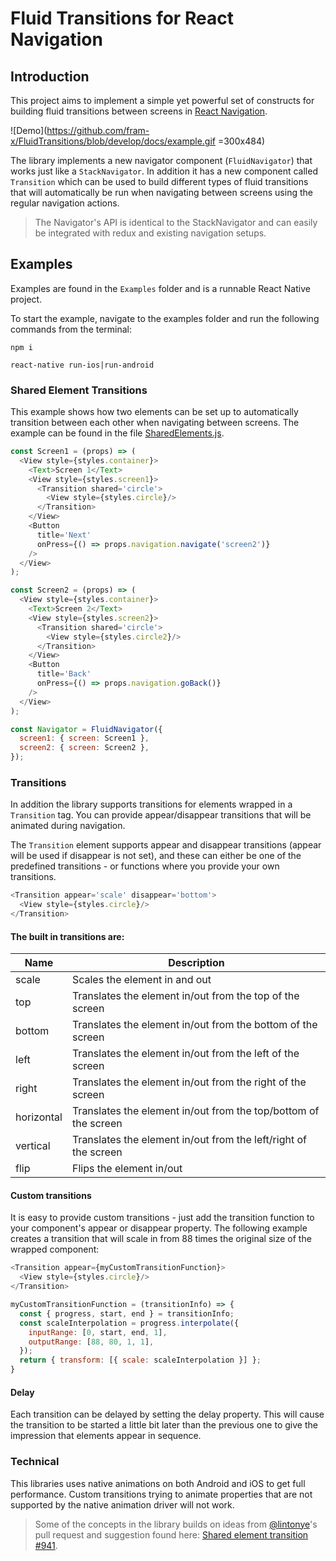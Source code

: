 # Fluid Transitions for React Navigation

## Introduction
This project aims to implement a simple yet powerful set of constructs for building fluid transitions between screens in [React Navigation](https://reactnavigation.org).

![Demo](https://github.com/fram-x/FluidTransitions/blob/develop/docs/example.gif =300x484)

The library implements a new navigator component (`FluidNavigator`) that works just like a `StackNavigator`. In addition it has a new component called `Transition` which can be used to build different types of fluid transitions that will automatically be run when navigating between screens using the regular navigation actions.

> The Navigator's API is identical to the StackNavigator and can easily be integrated with redux and existing navigation setups.

## Examples
Examples are found in the `Examples` folder and is a runnable React Native project.

To start the example, navigate to the examples folder and run the following commands from the terminal:

`npm i`

`react-native run-ios|run-android`

### Shared Element Transitions
This example shows how two elements can be set up to automatically transition between each other when navigating between screens. The example can be found in the file [SharedElements.js](./Examples/src/SharedElements.js).

```javascript
const Screen1 = (props) => (
  <View style={styles.container}>
    <Text>Screen 1</Text>
    <View style={styles.screen1}>
      <Transition shared='circle'>
        <View style={styles.circle}/>
      </Transition>
    </View>
    <Button
      title='Next'
      onPress={() => props.navigation.navigate('screen2')}
    />
  </View>
);

const Screen2 = (props) => (
  <View style={styles.container}>
    <Text>Screen 2</Text>
    <View style={styles.screen2}>
      <Transition shared='circle'>
        <View style={styles.circle2}/>
      </Transition>
    </View>
    <Button
      title='Back'
      onPress={() => props.navigation.goBack()}
    />
  </View>
);

const Navigator = FluidNavigator({
  screen1: { screen: Screen1 },
  screen2: { screen: Screen2 },
});

```

### Transitions
In addition the library supports transitions for elements wrapped in a `Transition` tag. You can provide appear/disappear transitions that will be animated during navigation.

The `Transition` element supports appear and disappear transitions (appear will be used if disappear is not set), and these can either be one of the predefined transitions - or functions where you provide your own transitions.

```javascript
<Transition appear='scale' disappear='bottom'>
  <View style={styles.circle}/>
</Transition>
```

#### The built in transitions are:

| Name        | Description | 
| ----------  | ------------- | 
| scale      	| Scales the element in and out | 
| top      	| Translates the element in/out from the top of the screen | 
| bottom | Translates the element in/out from the bottom of the screen | 
| left | Translates the element in/out from the left of the screen | 
| right | Translates the element in/out from the right of the screen | 
| horizontal | Translates the element in/out from the top/bottom of the screen | 
| vertical | Translates the element in/out from the left/right of the screen | 
| flip | Flips the element in/out | 

#### Custom transitions
It is easy to provide custom transitions - just add the transition function to your component's appear or disappear property. The following example creates a transition that will scale in from 88 times the original size of the wrapped component:

```javascript
<Transition appear={myCustomTransitionFunction}>
  <View style={styles.circle}/>
</Transition>

myCustomTransitionFunction = (transitionInfo) => {
  const { progress, start, end } = transitionInfo;
  const scaleInterpolation = progress.interpolate({
    inputRange: [0, start, end, 1],
    outputRange: [88, 80, 1, 1],
  });
  return { transform: [{ scale: scaleInterpolation }] };
}
```

#### Delay
Each transition can be delayed by setting the delay property. This will cause the transition to be started a little bit later than the previous one to give the impression that elements appear in sequence.

### Technical
This libraries uses native animations on both Android and iOS to get full performance. Custom transitions trying to animate properties that are not supported by the native animation driver will not work.

> Some of the concepts in the library builds on ideas from [@lintonye](https://github.com/lintonye)'s pull request and suggestion found here: [Shared element transition #941](https://github.com/react-navigation/react-navigation/pull/941).
